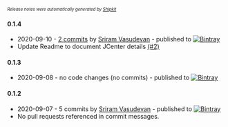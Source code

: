 <sup><sup>*Release notes were automatically generated by [Shipkit](http://shipkit.org/)*</sup></sup>

#### 0.1.4
 - 2020-09-10 - [2 commits](https://github.com/linkedin/LiFT/compare/v0.1.3...v0.1.4) by [Sriram Vasudevan](https://github.com/sriramvasudevan) - published to [![Bintray](https://img.shields.io/badge/Bintray-0.1.4-green.svg)](https://bintray.com/linkedin/maven/LiFT/0.1.4)
 - Update Readme to document JCenter details [(#2)](https://github.com/linkedin/LiFT/pull/2)

#### 0.1.3
 - 2020-09-08 - no code changes (no commits) - published to [![Bintray](https://img.shields.io/badge/Bintray-0.1.3-green.svg)](https://bintray.com/linkedin/maven/LiFT/0.1.3)

#### 0.1.2
 - 2020-09-07 - 5 commits by [Sriram Vasudevan](https://github.com/sriramvasudevan) - published to [![Bintray](https://img.shields.io/badge/Bintray-0.1.2-green.svg)](https://bintray.com/linkedin/maven/LiFT/0.1.2)
 - No pull requests referenced in commit messages.


